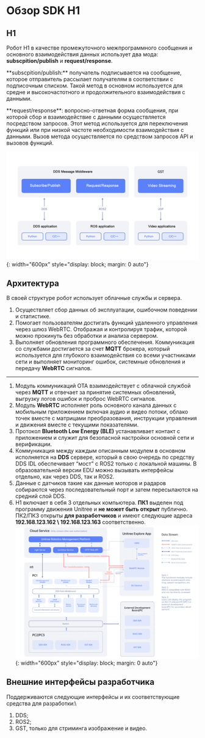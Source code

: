 # Обзор SDK H1

## H1

Робот H1 в качестве промежуточного межпрограммного сообщения и основного взаимодействия данных использует два мода: **subscpition/publish** и **request/response**.
<p>**subscpition/publish:** получатель подписывается на сообщение, которое отправитель рассылает получателям в соответствии с подписочным списком. Такой метод в основном используется для средне и высокочастотного и продолжительного взаимодействия с данными.</p>
<p>**request/response**: вопросно-ответная форма сообщения, при которой сбор и взаимодействие с данными осуществляется посредством запросов. Этот метод используется для переключения функций или при низкой частоте необходимости взаимодействия с данными.
Вызов метода осуществляется по средством запросов API и вызовов функций.</p>
 
![api](/assets/images/sdk1.png){: width="600px" style="display: block; margin: 0 auto"}

## Архитектура
 
В своей структуре робот использует облачные службы и сервера.

1.	Осуществляет сбор данных об эксплуатации, ошибочном поведении и статистике.
2.	Помогает пользователям достигать функций удаленного управления через шлюз WebRTC. Отображая и контролируя трафик, которой можно прокинуть без обработки и анализа сервером.
3.	Выполняет обновления программного обеспечения.
Коммуникация со службами достигается за счет **MQTT** брокера, который используется для глубокого взаимодействия со всеми участниками сети и выполняет мониторинг ошибок, системные обновления и передачу **WebRTC** сигналов.
---
1.	Модуль коммуникаций OTA взаимодействует с облачной службой через **MQTT** и отвечает за принятие системных обновлений, выгрузку логов ошибок и проброс WebRTC сигналов.
2.	Модуль **WebRTC** исполняет роль основного канала данных с мобильным приложением включая аудио и видео потоки, облако точек вместе с матрицами преобразования, инструкции управления и движения вместе с текущими показателями.
3.	Протокол **Bluetooth Low Energy (BLE)** устанавливает контакт с приложением и служит для безопасной настройки основной сети и верификации.
4.	Коммуникация между каждым описанным модулем в основном исполняется на **DDS** сервере, который в свою очередь по средству DDS IDL обеспечивает “мост” с ROS2 только с локальной машины. В образовательной версии EDU можно вызывать интерфейсы отдельно, как через DDS, так и ROS2.
5.	Данные с датчиков такие как данные моторов и радаров собираются через последовательный порт и затем пересылаются на средний слой DDS.
6.	H1 включает в себя 3 отдельных компьютера. **ПК1** выделен под программу движения Unitree и **не может быть открыт** публично. ПК2/ПК3 открыты **для разработчиков** и имеют следующие адреса **192.168.123.162 \ 192.168.123.163** соответственно.
\
![Harchitecture](/assets/images/sdk2.png){: width="600px" style="display: block; margin: 0 auto"}

## Внешние интерфейсы разработчика

Поддерживаются следующие интерфейсы и их соответствующие средства для разработки:\
1.	DDS;
2.	ROS2;
3.	GST, только для стриминга изображение и видео.

